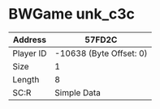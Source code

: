 #  BWGame unk_c3c
Address   | 57FD2C
----------|-------------
Player ID | -10638 (Byte Offset: 0)
Size 	  | 1
Length 	  | 8
SC:R      | Simple Data


